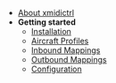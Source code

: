 <!-- docs/_sidebar.md -->

* [About xmidictrl](/)
* **Getting started**
  * [Installation](installation.md)
  * [Aircraft Profiles](profile.md)
  * [Inbound Mappings](inbound_mapping.md)
  * [Outbound Mappings](outbound_mapping.md)
  * [Configuration](configuration.md)

